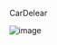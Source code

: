 CarDelear

![image](https://user-images.githubusercontent.com/74623699/165254960-8b46b1e2-fa95-484e-9a62-86b361efaa10.png)
